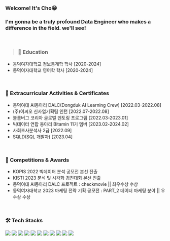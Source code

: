 ### Welcome! It's Cho😁

### I'm gonna be a truly profound Data Engineer who makes a difference in the field. we'll see! 
<br/>

> ### 🏫 Education
- 동덕여자대학교 정보통계학 학사 [2020-2024]
- 동덕여자대학교 영어학 학사 [2020-2024]
<br/>

### 📌 Extracurricular Activities & Certificates
+ 동덕여대 AI동아리 DALC(Dongduk AI Learning Crew) [2022.03-2022.08]
+ (주)이씨오 신사업기획팀 인턴 [2022.07-2022.08]
+ 블룸버그 코리아 글로벌 멘토링 프로그램 [2022.03-2023.01]
+ 빅데이터 연합 동아리 Bitamin 11기 멤버 [2023.02-2024.02]
+ 사회조사분석사 2급 [2022.09]
+ SQLD(SQL 개발자) [2023.04]
<br/>

### 🏅 Competitions & Awards
+ KOPIS 2022 빅데이터 분석 공모전 본선 진출
+ KISTI 2023 분석 및 시각화 경진대회 본선 진출
+ 동덕여대 AI동아리 DALC 프로젝트 : checkmovie || 최우수상 수상
+ 동덕여자대학교 2023 마케팅 전략 기획 공모전 : PART_2 데이터 마케팅 분야 || 우수상 수상 
<br/>

### 🛠️ Tech Stacks
<img src="https://img.shields.io/badge/Python-FFBF3B?style=flat-square&logo=Python&logoColor=white"/> <img src="https://img.shields.io/badge/R-276DC3?style=flat-square&logo=R&logoColor=white"/> <img src="https://img.shields.io/badge/PostgreSQL-4169E1?style=flat-square&logo=postgresql&logoColor=white"/> <img src="https://img.shields.io/badge/MySQL-4479A1?style=flat-square&logo=MySQL&logoColor=white"/> <img src="https://img.shields.io/badge/html-83B81A?style=flat-square&logo=html5&logoColor=white"/> <img src="https://img.shields.io/badge/CSS-1572B6?style=flat-square&logo=css3&logoColor=white"/> <img src="https://img.shields.io/badge/JavaScript-F7DF1E?style=flat-square&logo=javascript&logoColor=white"/> <img src="https://img.shields.io/badge/Pytorch-EE4C2C?style=flat-square&logo=pytorch&logoColor=white"/> <img src="https://img.shields.io/badge/ScikitLearn-F7931E?style=flat-square&logo=scikitlearn&logoColor=white"/> <img src="https://img.shields.io/badge/Tensorflow-FF6F00?style=flat-square&logo=tensorflow&logoColor=white"/> <img src="https://img.shields.io/badge/Django-092E20?style=flat-square&logo=django&logoColor=white"/>
